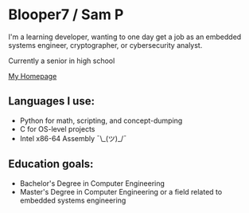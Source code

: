 # Blooper7 / Sam P

I'm a learning developer, wanting to one day get a job as an embedded systems engineer, cryptographer, or cybersecurity analyst.

Currently a senior in high school

[My Homepage](https://blooper7.github.io)

## Languages I use:
- Python for math, scripting, and concept-dumping
- C for OS-level projects
- Intel x86-64 Assembly ¯\\\_(ツ)\_/¯

## Education goals:
- Bachelor's Degree in Computer Engineering
- Master's Degree in Computer Engineering or a field related to embedded systems engineering
